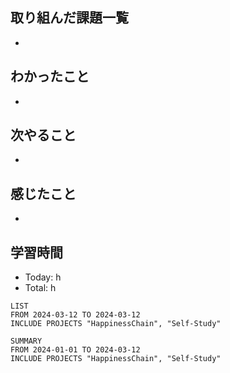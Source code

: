 ## 取り組んだ課題一覧
- 
## わかったこと
- 
## 次やること
- 
## 感じたこと
- 
## 学習時間
- Today: h
- Total: h

```toggl
LIST
FROM 2024-03-12 TO 2024-03-12
INCLUDE PROJECTS "HappinessChain", "Self-Study"
```
```toggl
SUMMARY
FROM 2024-01-01 TO 2024-03-12
INCLUDE PROJECTS "HappinessChain", "Self-Study"
```
